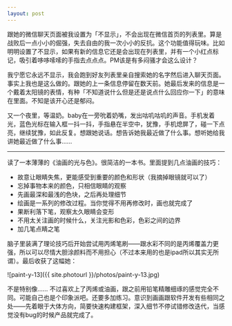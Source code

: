 ```yaml
---
layout: post
---
```


跟她的微信聊天页面被我设置为「不显示」，不会出现在微信首页的列表里。算是战败后一点小小的倔强，失去自由的我一次小小的反抗。这个功能值得玩味。比如明明设置了不显示，如果有新的信息它还是会出现在列表里，并有一个小红点标记，吸引着哆哆嗦嗦的手指去点点点。PM该是有多闷骚才会这么设计？

我宁愿它永远不显示，我会跑到好友列表里亲自搜索她的名字然后进入聊天页面。事实上我也是这么做的。跟她的上一条信息停留在数天前。她最后发来的信息是一个戴着太阳镜的表情，有种「不知道说什么但是还是说点什么回应你一下」的意味在里面。不知是该开心还是郁闷。

又一个夜里，等温奶。baby在一旁吮着奶嘴，发出咕叽咕叽的声音。手机发着光，蓝色光标在输入框一抖一抖，手指悬在半空中，犹豫，手机熄屏了，碰一下点亮，继续犹豫，如此反复。想跟她说话。想告诉她我最近做了什么事。想听她给我讲她最近做了什么事…… 

---

读了一本薄薄的《油画的光与色》。很简洁的一本书。里面提到几点油画的技巧：

- 故意让眼睛失焦，更能感受到重要的颜色和形状（我摘掉眼镜就可以了）
- 忘掉事物本来的颜色，只相信眼睛的观察
- 先画最深和最浅的色块，之后再处理细节
- 绘画是一系列的修改过程。当你觉得不用再修改时，画也就完成了
- 果断利落下笔，观察太久眼睛会变形
- 不用太关注画的时候什么，关注光影和色彩，色彩之间的边界
- 加几笔点睛之笔

脑子里装满了理论技巧后开始尝试用丙烯笔刷——跟水彩不同的是丙烯覆盖力更强，所以可以尽情大胆涂颜料而不用担心（不过本来用的也是ipad所以其实无所谓）。最后收获了这幅她：

![paint-y-13]({{ site.photourl }}/photos/paint-y-13.jpg)

不是特别像…… 不过喜欢上了丙烯或油画，跟之前用铅笔精雕细琢的感觉完全不同。可能自己也是个印象派吧。还要多加练习。意识到画画跟软件开发有些相同之处——先着眼于大体方向，简要快速构建框架，深入细节不停试错修改迭代，当感觉没有bug的时候产品就完成了。